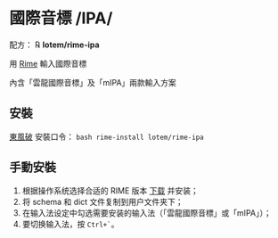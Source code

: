 # 國際音標 /IPA/

配方： ℞ **lotem/rime-ipa**

用 [Rime](http://rime.im) 輸入國際音標

內含「雲龍國際音標」及「mIPA」兩款輸入方案

## 安裝

[東風破](https://github.com/rime/plum) 安裝口令： `bash rime-install lotem/rime-ipa`

## 手動安裝

1. 根据操作系统选择合适的 RIME 版本 [下载](http://rime.im/download/) 并安装；
2. 将 schema 和 dict 文件复制到用户文件夹下；
3. 在输入法设定中勾选需要安装的输入法（「雲龍國際音標」或「mIPA」）；
4. 要切换输入法，按 <code>Ctrl+`</code>。
